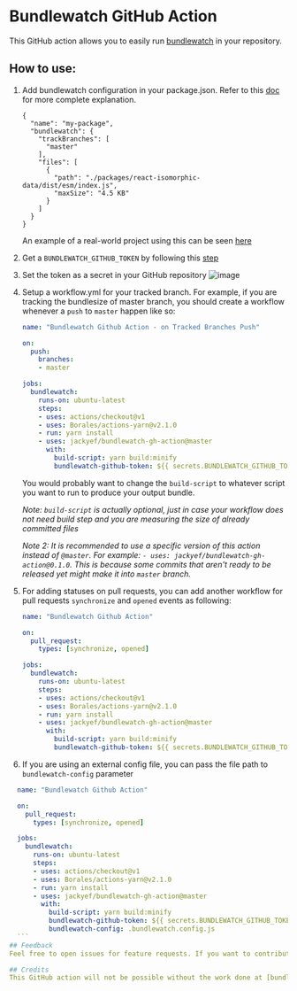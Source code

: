 # Bundlewatch GitHub Action

This GitHub action allows you to easily run [bundlewatch](https://github.com/bundlewatch/bundlewatch) in your repository.

## How to use:
1. Add bundlewatch configuration in your package.json. Refer to this [doc](https://bundlewatch.io/#/getting-started/using-a-config-file) for more complete explanation. 
    ```
    {
      "name": "my-package",
      "bundlewatch": {
        "trackBranches": [
          "master"
        ],
        "files": [
          {
            "path": "./packages/react-isomorphic-data/dist/esm/index.js",
            "maxSize": "4.5 KB"
          }
        ]
      }
    }
    ```
    An example of a real-world project using this can be seen [here](https://github.com/jackyef/react-isomorphic-data/blob/master/package.json#L67)

2. Get a `BUNDLEWATCH_GITHUB_TOKEN` by following this [step](https://github.com/bundlewatch/bundlewatch#ci-auth-variables-needed-by-bundlewatch)

3. Set the token as a secret in your GitHub repository
![image](https://user-images.githubusercontent.com/7252454/71350610-2f7ff280-25a4-11ea-9114-4d8173633e85.png)

4. Setup a workflow.yml for your tracked branch. For example, if you are tracking the bundlesize of master branch, you should create a workflow whenever a `push` to `master` happen like so:
    ```yml
    name: "Bundlewatch Github Action - on Tracked Branches Push"

    on:
      push: 
        branches:
        - master

    jobs:
      bundlewatch:
        runs-on: ubuntu-latest
        steps:
        - uses: actions/checkout@v1
        - uses: Borales/actions-yarn@v2.1.0
        - run: yarn install
        - uses: jackyef/bundlewatch-gh-action@master
          with:
            build-script: yarn build:minify
            bundlewatch-github-token: ${{ secrets.BUNDLEWATCH_GITHUB_TOKEN }}
    ```
    You would probably want to change the `build-script` to whatever script you want to run to produce your output bundle.

    _Note: `build-script` is actually optional, just in case your workflow does not need build step and you are measuring the size of already committed files_
    
    _Note 2: It is recommended to use a specific version of this action instead of `@master`. For example: `- uses: jackyef/bundlewatch-gh-action@0.1.0`. This is because some commits that aren't ready to be released yet might make it into `master` branch._

5. For adding statuses on pull requests, you can add another workflow for pull requests `synchronize` and `opened` events as following:
    ```yml
    name: "Bundlewatch Github Action"

    on:
      pull_request: 
        types: [synchronize, opened]

    jobs:
      bundlewatch:
        runs-on: ubuntu-latest
        steps:
        - uses: actions/checkout@v1
        - uses: Borales/actions-yarn@v2.1.0
        - run: yarn install
        - uses: jackyef/bundlewatch-gh-action@master
          with:
            build-script: yarn build:minify
            bundlewatch-github-token: ${{ secrets.BUNDLEWATCH_GITHUB_TOKEN }}
    ```

6. If you are using an external config file, you can pass the file path to `bundlewatch-config` parameter
  ```yml
    name: "Bundlewatch Github Action"

    on:
      pull_request: 
        types: [synchronize, opened]

    jobs:
      bundlewatch:
        runs-on: ubuntu-latest
        steps:
        - uses: actions/checkout@v1
        - uses: Borales/actions-yarn@v2.1.0
        - run: yarn install
        - uses: jackyef/bundlewatch-gh-action@master
          with:
            build-script: yarn build:minify
            bundlewatch-github-token: ${{ secrets.BUNDLEWATCH_GITHUB_TOKEN }}
            bundlewatch-config: .bundlewatch.config.js
    ```
## Feedback
Feel free to open issues for feature requests. If you want to contribute, feel free to open a pull request as well!

## Credits
This GitHub action will not be possible without the work done at [bundlewatch](https://github.com/bundlewatch/bundlewatch). Go there and give them a star! :star:
